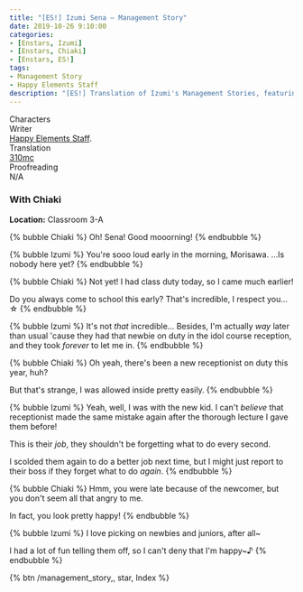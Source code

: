 ```yaml
---
title: "[ES!] Izumi Sena – Management Story"
date: 2019-10-26 9:10:00
categories:
- [Enstars, Izumi]
- [Enstars, Chiaki]
- [Enstars, ES!]
tags:
- Management Story
- Happy Elements Staff
description: "[ES!] Translation of Izumi's Management Stories, featuring Chiaki."
---
```

<div class="three-wrapper" style="--storyColor:#5ac189;--storyColor-rgb:90,193,137;--storyColor-h:147.4;--storyColor-s:45.4%;--storyColor-l:55.5%;">
    <div class="info-area">
        <div class="info">
            <div class="info-item characters">
                <div class="label">
                    Characters
                </div>
                <div class="value">
                <a href="/categories/Enstars/Izumi" character="Izumi"></a>
                <a href="/categories/Enstars/Chiaki" character="Chiaki"></a>
                </div>
            </div>
            <div class="info-item one">
                <div class="label">
                    Writer
                </div>
                <div class="value">
                    <a href="/tags/Happy-Elements-Staff/">Happy Elements Staff</a>.
                </div>
            </div>
            <div class="info-item two">
                <div class="label">
                    Translation
                </div>
                <div class="value">
                    <a href="/about">310mc</a>
                </div>
            </div>
            <div class="info-item three">
                <div class="label">
                   Proofreading
                </div>
                <div class="value">
                    N/A
                </div>
            </div>
        </div>
    </div>
</div>

<!-- more -->

### With Chiaki

<div class="msr-location">
    <p><span><b>Location:</b> Classroom 3-A</span></p>
</div>

{% bubble Chiaki %}
Oh! Sena! Good mooorning!
{% endbubble %}

{% bubble Izumi %}
You're sooo loud early in the morning, Morisawa.  …Is nobody here yet?
{% endbubble %}

{% bubble Chiaki %}
Not yet! I had class duty today, so I came much earlier!

Do you always come to school this early? That's incredible, I respect you…☆
{% endbubble %}

{% bubble Izumi %}
It's not *that* incredible… Besides, I'm actually *way* later than usual 'cause they had that newbie on duty in the idol course reception, and they took *forever* to let me in.
{% endbubble %}

{% bubble Chiaki %}
Oh yeah, there's been a new receptionist on duty this year, huh?

But that's strange, I was allowed inside pretty easily.
{% endbubble %}

{% bubble Izumi %}
Yeah, well, I was with the new kid. I can't *believe* that receptionist made the same mistake again after the thorough lecture I gave them before!

This is their <em>job</em>, they shouldn't be forgetting what to do every second.

I scolded them again to do a better job next time, but I might just report to their boss if they forget what to do <em>again</em>.
{% endbubble %}

{% bubble Chiaki %}
Hmm, you were late because of the newcomer, but you don't seem all that angry to me.

In fact, you look pretty happy!
{% endbubble %}

{% bubble Izumi %}
I love picking on newbies and juniors, after all~

I had a lot of fun telling them off, so I can't deny that I'm happy~♪
{% endbubble %}

<div toc>{% btn /management_story,, star, Index %}</div>

